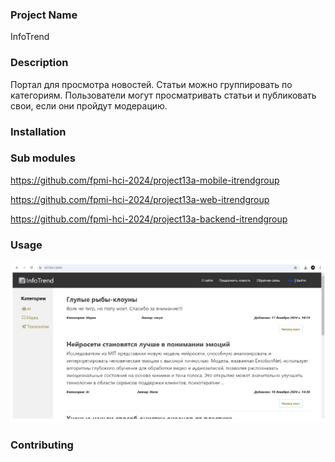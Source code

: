### Project Name

InfoTrend      

### Description

Портал для просмотра новостей. Статьи можно группировать по категориям. Пользователи могут просматривать статьи и публиковать свои, если они пройдут модерацию. 

### Installation

### Sub modules

https://github.com/fpmi-hci-2024/project13a-mobile-itrendgroup

https://github.com/fpmi-hci-2024/project13a-web-itrendgroup

https://github.com/fpmi-hci-2024/project13a-backend-itrendgroup

### Usage
![alt text](https://github.com/fpmi-hci-2024/project13-itrendgroup/blob/main/docs/gameplay.png?raw=true)

### Contributing
